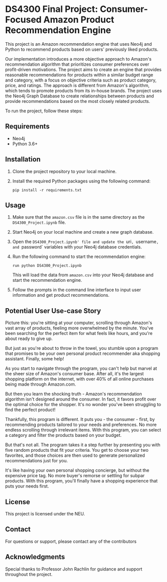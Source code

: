 # DS4300 Final Project: Consumer-Focused Amazon Product Recommendation Engine 

This project is an Amazon recommendation engine that uses Neo4j and Python to recommend products based on users' previously liked products. 

Our implementation introduces a more objective approach to Amazon's recommendation algorithm that prioritizes consumer preferences over profit-driven motivations. The project aims to create an engine that provides reasonable recommendations for products within a similar budget range and category, with a focus on objective criteria such as product category, price, and ratings. The approach is different from Amazon's algorithm, which tends to promote products from its in-house brands. The project uses the Neo4j Graph Database to create relationships between products and provide recommendations based on the most closely related products.

To run the project, follow these steps:

## Requirements

- Neo4j
- Python 3.6+

## Installation

1. Clone the project repository to your local machine.
2. Install the required Python packages using the following command:

   ```
   pip install -r requirements.txt
   ```

## Usage

1. Make sure that the `amazon.csv` file is in the same directory as the `DS4300_Project.ipynb` file.
2. Start Neo4j on your local machine and create a new graph database.
3. Open the `DS4300_Project.ipynb' file and update the `uri`, `username`, and `password` variables with your Neo4j database credentials.
4. Run the following command to start the recommendation engine:

   ```
   run python DS4300_Project.ipynb
   ```

   This will load the data from `amazon.csv` into your Neo4j database and start the recommendation engine.
   
5. Follow the prompts in the command line interface to input user information and get product recommendations.

## Potential User Use-case Story
Picture this: you're sitting at your computer, scrolling through Amazon's vast array of products, feeling more overwhelmed by the minute. You've been searching for the perfect item for what feels like hours, and you're about ready to give up.

But just as you're about to throw in the towel, you stumble upon a program that promises to be your own personal product recommender aka shopping assistant. Finally, some help!

As you start to navigate through the program, you can't help but marvel at the sheer size of Amazon's consumer base. After all, it's the largest shopping platform on the internet, with over 40% of all online purchases being made through Amazon.com.

But then you learn the shocking truth - Amazon's recommendation algorithm isn't designed around the consumer. In fact, it favors profit over the optimal choice for the shopper. It's no wonder you've been struggling to find the perfect product!

Thankfully, this program is different. It puts you - the consumer - first, by recommending products tailored to your needs and preferences. No more endless scrolling through irrelevant items. With this program, you can select a category and filter the products based on your budget.

But that's not all. The program takes it a step further by presenting you with five random products that fit your criteria. You get to choose your two favorites, and those choices are then used to generate personalized recommendations just for you.

It's like having your own personal shopping concierge, but without the expensive price tag. No more buyer's remorse or settling for subpar products. With this program, you'll finally have a shopping experience that puts your needs first.

## License

This project is licensed under the NEU.

## Contact

For questions or support, please contact any of the contributors

## Acknowledgments

Special thanks to Professor John Rachlin for guidance and support throughout the project.
